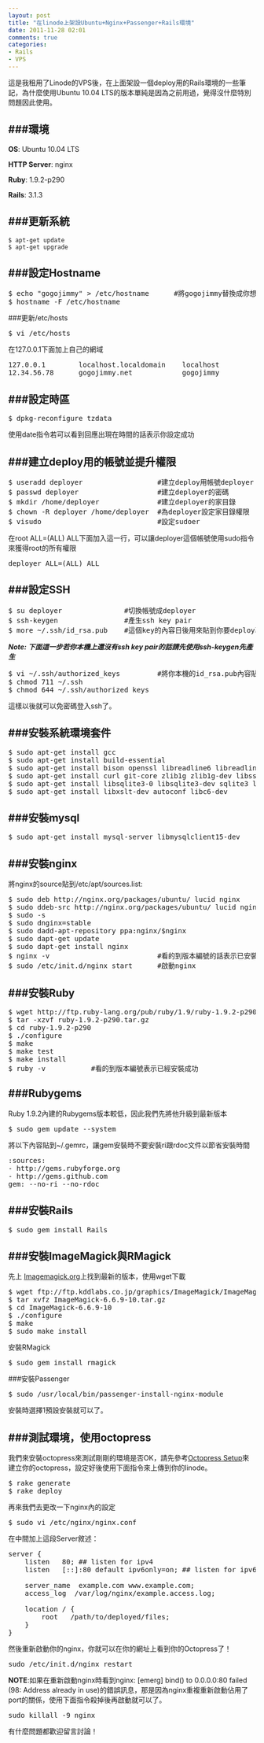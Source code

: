 ```yaml
---
layout: post
title: "在linode上架設Ubuntu+Nginx+Passenger+Rails環境"
date: 2011-11-28 02:01
comments: true
categories:
- Rails
- VPS
---
```

這是我租用了Linode的VPS後，在上面架設一個deploy用的Rails環境的一些筆記，為什麼使用Ubuntu 10.04 LTS的版本單純是因為之前用過，覺得沒什麼特別問題因此使用。

###環境
---
**OS**: Ubuntu 10.04 LTS

**HTTP Server**: nginx

**Ruby**: 1.9.2-p290

**Rails**: 3.1.3

###更新系統
---
```
$ apt-get update
$ apt-get upgrade
```

###設定Hostname
---
<pre>
$ echo "gogojimmy" > /etc/hostname		#將gogojimmy替換成你想要的hostname
$ hostname -F /etc/hostname
</pre>

###更新/etc/hosts
<pre>
$ vi /etc/hosts
</pre>
在127.0.0.1下面加上自己的網域
<pre>
127.0.0.1        localhost.localdomain    localhost
12.34.56.78      gogojimmy.net        	  gogojimmy
</pre>

###設定時區
---
<pre>
$ dpkg-reconfigure tzdata
</pre>
使用date指令若可以看到回應出現在時間的話表示你設定成功

###建立deploy用的帳號並提升權限
---
<pre>
$ useradd deployer					#建立deploy用帳號deployer
$ passwd deployer					#建立deployer的密碼
$ mkdir /home/deployer				#建立deployer的家目錄
$ chown -R deployer /home/deployer	#為deployer設定家目錄權限
$ visudo							#設定sudoer
</pre>
在root ALL=(ALL) ALL下面加入這一行，可以讓deployer這個帳號使用sudo指令來獲得root的所有權限
<pre>deployer ALL=(ALL) ALL</pre>

###設定SSH
---
<pre>
$ su deployer				#切換帳號成deployer
$ ssh-keygen				#產生ssh key pair
$ more ~/.ssh/id_rsa.pub	#這個key的內容日後用來貼到你要deploy專案的deploy key
</pre>
***Note: 下面這一步若你本機上還沒有ssh key pair的話請先使用ssh-keygen先產生***
<pre>
$ vi ~/.ssh/authorized_keys			#將你本機的id_rsa.pub內容貼入authorized_keys
$ chmod 711 ~/.ssh
$ chmod 644 ~/.ssh/authorized_keys
</pre>
這樣以後就可以免密碼登入ssh了。


###安裝系統環境套件
---
<pre>
$ sudo apt-get install gcc
$ sudo apt-get install build-essential
$ sudo apt-get install bison openssl libreadline6 libreadline6-dev
$ sudo apt-get install curl git-core zlib1g zlib1g-dev libssl-dev libyaml-dev
$ sudo apt-get install libsqlite3-0 libsqlite3-dev sqlite3 libxml2-dev
$ sudo apt-get install libxslt-dev autoconf libc6-dev
</pre>

###安裝mysql
---
<pre>
$ sudo apt-get install mysql-server libmysqlclient15-dev
</pre>

###安裝nginx
---
將nginx的source貼到/etc/apt/sources.list:
<pre>
$ sudo deb http://nginx.org/packages/ubuntu/ lucid nginx
$ sudo ddeb-src http://nginx.org/packages/ubuntu/ lucid nginx
$ sudo -s
$ sudo dnginx=stable
$ sudo dadd-apt-repository ppa:nginx/$nginx
$ sudo dapt-get update
$ sudo dapt-get install nginx
$ nginx -v							#看的到版本編號的話表示已安裝成功
$ sudo /etc/init.d/nginx start		#啟動nginx
</pre>

###安裝Ruby
---
<pre>
$ wget http://ftp.ruby-lang.org/pub/ruby/1.9/ruby-1.9.2-p290.tar.gz
$ tar -xzvf ruby-1.9.2-p290.tar.gz
$ cd ruby-1.9.2-p290
$ ./configure
$ make
$ make test
$ make install
$ ruby -v			#看的到版本編號表示已經安裝成功
</pre>

###Rubygems
---
Ruby 1.9.2內建的Rubygems版本較低，因此我們先將他升級到最新版本
<pre>
$ sudo gem update --system
</pre>
將以下內容貼到~/.gemrc，讓gem安裝時不要安裝ri跟rdoc文件以節省安裝時間
<pre>
:sources:
- http://gems.rubyforge.org
- http://gems.github.com
gem: --no-ri --no-rdoc
</pre>

###安裝Rails
---
<pre>
$ sudo gem install Rails
</pre>

###安裝ImageMagick與RMagick
---
先上	[Imagemagick.org](http://imagemagick.org)上找到最新的版本，使用wget下載
<pre>
$ wget ftp://ftp.kddlabs.co.jp/graphics/ImageMagick/ImageMagick-6.6.9-10.tar.gz
$ tar xvfz ImageMagick-6.6.9-10.tar.gz
$ cd ImageMagick-6.6.9-10
$ ./configure
$ make
$ sudo make install
</pre>
安裝RMagick
<pre>
$ sudo gem install rmagick
</pre>

###安裝Passenger
<pre>
$ sudo /usr/local/bin/passenger-install-nginx-module
</pre>
安裝時選擇1預設安裝就可以了。

###測試環境，使用octopress
---
我們來安裝octopress來測試剛剛的環境是否OK，請先參考[Octopress Setup](http://octopress.org/docs/setup/)來建立你的octopress，設定好後使用下面指令來上傳到你的linode。
<pre>
$ rake generate
$ rake deploy
</pre>
再來我們去更改一下nginx內的設定
<pre>
$ sudo vi /etc/nginx/nginx.conf
</pre>
在中間加上這段Server敘述：
<pre>
server {
    listen   80; ## listen for ipv4
    listen   [::]:80 default ipv6only=on; ## listen for ipv6

    server_name  example.com www.example.com;
    access_log  /var/log/nginx/example.access.log;

    location / {
        root   /path/to/deployed/files;
    }
}
</pre>
然後重新啟動你的nginx，你就可以在你的網址上看到你的Octopress了！
<pre>
sudo /etc/init.d/nginx restart
</pre>
**NOTE**:如果在重新啟動nginx時看到nginx: [emerg] bind() to 0.0.0.0:80 failed (98: Address already in use)的錯誤訊息，那是因為nginx重複重新啟動佔用了port的關係，使用下面指令殺掉後再啟動就可以了。
<pre>
sudo killall -9 nginx
</pre>

有什麼問題都歡迎留言討論！
